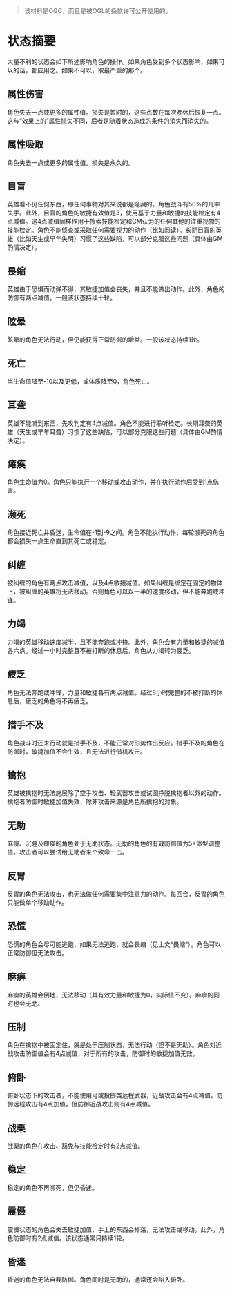 > 该材料是OGC，而且是被OGL的条款许可公开使用的。

# 状态摘要

大量不利的状态会如下所述影响角色的操作。如果角色受到多个状态影响，如果可以的话，都应用之。如果不可以，取最严重的那个。

## 属性伤害

角色失去一点或更多的属性值。损失是暂时的，这些点数在每次晚休后恢复一点。这与“效果上的”属性损失不同，后者是随着状态造成的条件的消失而消失的。

## 属性吸取

角色失去一点或更多的属性值。损失是永久的。

## 目盲

英雄看不见任何东西，即任何事物对其来说都是隐藏的。角色战斗有50%的几率失手。此外，目盲的角色的敏捷有效值是3，使用基于力量和敏捷的技能检定有4点减值。这4点减值同样作用于搜索技能检定和GM认为的任何其他的注重视物的技能检定。角色不能侦查或采取任何需要视力的动作（比如阅读）。长期目盲的英雄（比如天生或早年失明）习惯了这些缺陷，可以部分克服这些问题（具体由GM酌情决定）。

## 畏缩

英雄由于恐惧而动弹不得，其敏捷加值会丧失，并且不能做出动作。此外，角色的防御有两点减值。一般该状态持续十轮。

## 眩晕

眩晕的角色无法行动，但仍能获得正常防御的增益。一般该状态持续1轮。

## 死亡

当生命值降至-10以及更低，或体质降至0，角色死亡。

## 耳聋

英雄不能听到东西，先攻判定有4点减值。角色不能进行聆听检定。长期耳聋的英雄（天生或早年耳聋）习惯了这些缺陷，可以部分克服这些问题（具体由GM酌情决定）。

## 瘫痪

角色生命值为0。角色只能执行一个移动或攻击动作，并在执行动作后受到1点伤害。

## 濒死

角色接近死亡并昏迷，生命值在-1到-9之间。角色不能执行动作，每轮濒死的角色都会损失一点生命直到其死亡或稳定。

## 纠缠

被纠缠的角色有两点攻击减值，以及4点敏捷减值。如果纠缠是绑定在固定的物体上，被纠缠的英雄将无法移动。否则角色可以以一半的速度移动，但不能奔跑或冲锋。

## 力竭

力竭的英雄移动速度减半，且不能奔跑或冲锋。此外，角色会有力量和敏捷的减值各六点。经过一小时完整且不被打断的休息后，角色从力竭转为疲乏。

## 疲乏

角色无法奔跑或冲锋，力量和敏捷各有两点减值。经过8小时完整的不被打断的休息后，疲乏的角色将不再疲乏。

## 措手不及

角色战斗时还未行动就是措手不及，不能正常对形势作出反应。措手不及的角色在防御时，敏捷加值不会生效，且无法进行借机攻击。

## 擒抱

英雄被擒抱时无法施展除了空手攻击、轻武器攻击或试图挣脱擒抱者以外的动作。擒抱者防御时敏捷加值失效，除非攻击来源是角色所擒抱的对象。

## 无助

麻痹、沉睡及瘫痪的角色处于无助状态。无助的角色的有效防御值为5+体型调整值。攻击者可以尝试给无助者来个致命一击。

## 反胃

反胃的角色无法攻击，也无法做任何需要集中注意力的动作。每回合，反胃的角色只能做单个移动动作。

## 恐慌

恐慌的角色会尽可能逃跑，如果无法逃跑，就会畏缩（见上文“畏缩”）。角色可以正常防御但无法攻击。

## 麻痹

麻痹的英雄会倒地，无法移动（其有效力量和敏捷为0，实际值不变）。麻痹的同时也会无助。

## 压制

角色在擒抱中被固定住，就是处于压制状态，无法行动（但不是无助）。角色对近战攻击防御值会有4点减值，对于所有的攻击，防御时的敏捷加值无效。

## 俯卧

俯卧状态下的攻击者，不能使用弓或投掷类远程武器，近战攻击会有4点减值。防御远程攻击有4点加值，但防御近战攻击则有4点减值。

## 战栗

战栗的角色在攻击、豁免与技能检定时有2点减值。

## 稳定

稳定的角色不再濒死，但仍昏迷。

## 震慑

震慑状态的角色会失去敏捷加值，手上的东西会掉落，无法攻击或移动。此外，角色防御时有2点减值。该状态通常只持续1轮。

## 昏迷

昏迷的角色无法自我防御。角色同时是无助的，通常还会陷入俯卧。
